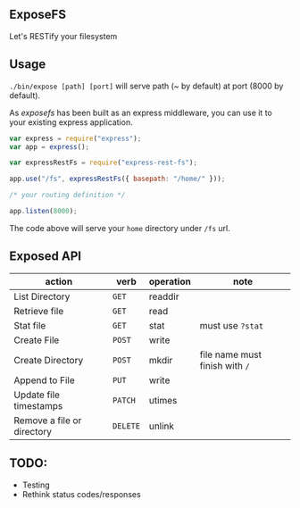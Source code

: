 ## ExposeFS

Let's RESTify your filesystem

## Usage

`./bin/expose [path] [port]` will serve path (~ by default) at port (8000 by default).

As _exposefs_ has been built as an express middleware, you can use it to your existing express application.

```javascript
var express = require("express");
var app = express();

var expressRestFs = require("express-rest-fs");

app.use("/fs", expressRestFs({ basepath: "/home/" }));

/* your routing definition */

app.listen(8000);
```

The code above will serve your `home` directory under `/fs` url.

## Exposed API

| action                     | verb     | operation | note                           |
| -------------------------- | -------- | --------- | ------------------------------ |
| List Directory             | `GET`    | readdir   |
| Retrieve file              | `GET`    | read      |
| Stat file                  | `GET`    | stat      | must use `?stat`               |
| Create File                | `POST`   | write     |
| Create Directory           | `POST`   | mkdir     | file name must finish with `/` |
| Append to File             | `PUT`    | write     |
| Update file timestamps     | `PATCH`  | utimes    |
| Remove a file or directory | `DELETE` | unlink    |

## TODO:

- Testing
- Rethink status codes/responses
